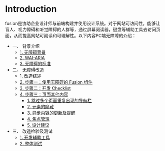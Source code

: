 # Introduction

fusion是协助企业设计师与前端构建并使用设计系统。对于网站可访问性，能够让盲人、视力障碍和听觉障碍的人群等，通过屏幕阅读器，键盘等辅助工具去访问页面，从而提高网站可阅读和可理解性。以下内容PC端无障障的介绍：

* 一、 背景介绍
  * [1. 无障碍背景](yi-bei-jing-jie-shao/basics.md)
  * [2. WAI-ARIA](yi-bei-jing-jie-shao/wai-aria.md)
  * [3. 无障碍的标准](yi-bei-jing-jie-shao/rules.md)
* 二、 无障碍改造
  * [1. 改造综述](er-wu-zhang-ai-gai-zao/intro.md)
  * [2. 步骤一：使用无障碍的 Fusion 组件](er-wu-zhang-ai-gai-zao/component-usage.md)
  * [3. 步骤二：开发 Checklist](er-wu-zhang-ai-gai-zao/checklist.md)
  * [4. 步骤三：页面其他内容](er-wu-zhang-ai-gai-zao/content-creation/)
    * [1. 跳过多个页面重复出现的导航栏](er-wu-zhang-ai-gai-zao/content-creation/page1.md)
    * [2. 元素的隐藏](er-wu-zhang-ai-gai-zao/content-creation/page2.md)
    * [3. 异步内容的更新及提醒](er-wu-zhang-ai-gai-zao/content-creation/page3.md)
    * [4. 焦点管理](er-wu-zhang-ai-gai-zao/content-creation/page4.md)
    * [5. 设计建议](er-wu-zhang-ai-gai-zao/content-creation/page5.md)
* 三、 改造检验及测试
  * [1. 开发辅助工具](san-gai-zao-jian-yan-ji-ce-shi/develop.md)
  * [2. 整体测试](san-gai-zao-jian-yan-ji-ce-shi/testing.md)

